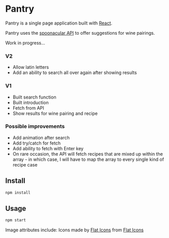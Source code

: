 # Pantry

Pantry is a single page application built with [React](http://reactjs.org/). 

Pantry uses the [spoonacular API](https://spoonacular.com) to offer suggestions for wine pairings.

Work in progress...

### V2

* Allow latin letters
* Add an ability to search all over again after showing results

### V1

* Built search function
* Built introduction
* Fetch from API
* Show results for wine pairing and recipe

### Possible improvements

* Add animation after search
* Add try/catch for fetch
* Add ability to fetch with Enter key
* On rare occasion, the API will fetch recipes that are mixed up within the array - in which case, I will have to map the array to every single kind of recipe case

## Install

```bash
npm install
```

## Usage

```bash
npm start
```

Image attributes include: 
Icons made by [Flat Icons](https://www.flaticon.com/authors/flat-icons) from [Flat Icons](www.flaticon.com)</a></div>


<!-- Image attributes include: 
https://unsplash.com/@brookelark
https://unsplash.com/@irynamykhaylova
https://unsplash.com/@zanilic
https://unsplash.com/@felishks
https://www.pexels.com/@breakingpic
https://www.pexels.com/@natureday
https://www.flaticon.com/
-->
